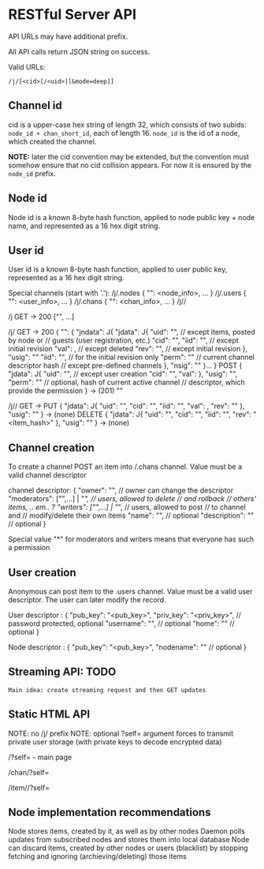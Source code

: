 RESTful Server API
==================

API URLs may have additional prefix.

All API calls return JSON string on success.

Valid URLs:

	/j/[<cid>[/<uid>][&mode=deep]]

Channel id
----------
cid is a upper-case hex string of length 32, which consists of two subids:
`node_id + chan_short_id`, each of length 16. `node_id` is the id of a
node, which created the channel.

**NOTE:** later the cid convention may be extended, but the convention must
somehow ensure that no cid collision appears. For now it is ensured by
the `node_id` prefix.

Node id
-------
Node id is a known 8-byte hash function, applied to node public key +
node name, and represented as a 16 hex digit string.

User id
-------
User id is a known 8-byte hash function, applied to user public key,
represented as a 16 hex digit string.

Special channels (start with '.'):
/j/.nodes { "<nid>": <node_info>, ... }
/j/.users { "<uid>": <user_info>, ... }
/j/.chans { "<cid>": <chan_info>, ... }
/j/<cid>/<iid>

/j
   GET -> 200 ["<cid>", ...]

/j/<cid>
   GET -> 200 {
		"<iid>": {
			"jndata": J{
				"jdata": J{
					"uid": "<uid>", // except items, posted by node or
						// guests (user registration, etc.)
					"cid": "<cid>",
					"iid": "<iid>", // except initial revision
					"val": <val>, // except deleted
					"rev": "<rev>", // except initial revision
				},
				"usig": "<user signature>"
				"iid": "<iid>", // for the initial revision only
				"perm": "<hash>" // current channel descriptor hash
					// except pre-defined channels
			},
			"nsig": "<node signature>"
		}...
	}
  POST {
  		"jdata": J{
			"uid": "<uid>", // except user creation
			"cid": "<cid>",
			"val": <val>
		},
		"usig": "<user signature>",
		"perm": "<hash>" // optional, hash of current active channel
			// descriptor, which provide the permission
	   } -> (201) "<iid>"

/j/<cid>/<iid>
   GET -> <value>
   PUT {
   		"jdata": J{
			"uid": "<uid>",
			"cid": "<cid>",
			"iid": "<iid>",
			"val": <value>,
			"rev": "<hash>"
		},
		"usig": "<sig>"
       } -> (none)
DELETE {
		"jdata": J{
			"uid": "<uid>",
			"cid": "<cid>",
			"iid": "<iid>",
			"rev": "<item_hash>"
		},
		"usig": "<sig>"
	   } -> (none)

Channel creation
----------------

To create a channel POST an item into /.chans channel. Value must be a
valid channel descriptor

channel descriptor: {
	"owner": "<uid>", // owner can change the descriptor
	"moderators": ["<uid>",...] | "*", // users, allowed to delete
		// and rollback
		// others' items, .. em.. ?
	"writers": ["<uid>",...] | "*", // users, allowed to post
		// to channel and
		// modify/delete their own items
	"name": "<Channel name>", // optional
	"description": "<chan description>" // optional
}

Special value "*" for moderators and writers means that everyone has such
a permission

User creation
-------------

Anonymous can post item to the .users channel. Value must be a valid user
descriptor. The user can later modify the record.

User descriptor : {
	"pub_key": "<pub_key>",
	"priv_key": "<priv_key>", // password protected, optional
	"username": "<username>", // optional
	"home": "<cid>" // optional
}

Node descriptor : {
	"pub_key": "<pub_key>",
	"nodename": "<nodename>" // optional
}

Streaming API: TODO
-------------------
	Main idea: create streaming request and then GET updates

Static HTML API
---------------

NOTE: no /j/ prefix
NOTE: optional ?self=<uid> argument forces to transmit private user storage
	(with private keys to decode encrypted data)

/?self=<uid> - main page

/chan/<cid>?self=<uid>

/item/<cid>/<iid>?self=<uid>

Node implementation recommendations
-----------------------------------

Node stores items, created by it, as well as by other nodes
Daemon polls updates from subscribed nodes and stores them into local
database
Node can discard items, created by other nodes or users (blacklist) by
stopping fetching and ignoring (archieving/deleting) those items

